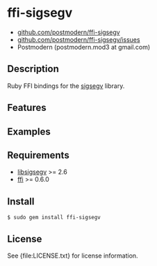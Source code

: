 # ffi-sigsegv

* [github.com/postmodern/ffi-sigsegv](http://github.com/postmodern/ffi-sigsegv/)
* [github.com/postmodern/ffi-sigsegv/issues](http://github.com/postmodern/ffi-sigsegv/issues)
* Postmodern (postmodern.mod3 at gmail.com)

## Description

Ruby FFI bindings for the [sigsegv](http://libsigsegv.sourceforge.net/) library.

## Features

## Examples

## Requirements

* [libsigsegv](http://libsigsegv.sourceforge.net/) >= 2.6
* [ffi](http://github.com/ffi/ffi) >= 0.6.0

## Install

    $ sudo gem install ffi-sigsegv

## License

See {file:LICENSE.txt} for license information.

